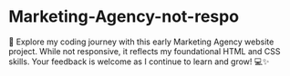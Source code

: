 # Marketing-Agency-not-respo
🚀 Explore my coding journey with this early Marketing Agency website project. While not responsive, it reflects my foundational HTML and CSS skills. Your feedback is welcome as I continue to learn and grow! 💻✨
